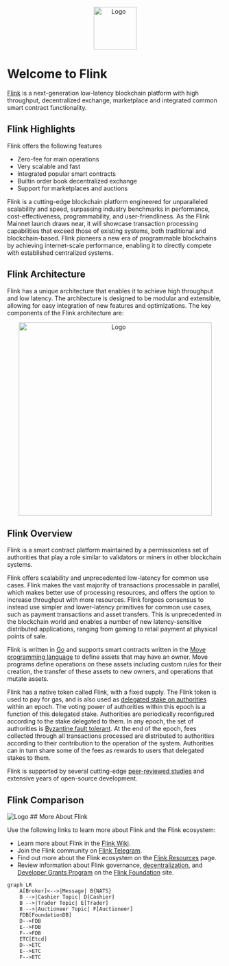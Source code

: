 <p align="center">
  <img src="https://raw.githubusercontent.com/flinkcoin/mono/refs/heads/main/media/avatar.svg" alt="Logo" width="100" height="100">
</p>

# Welcome to Flink
[Flink](https://www.flinkcoin.org) is a next-generation low-latency blockchain platform with high throughput, decentralized exchange, marketplace and integrated common smart contract functionality.

## Flink Highlights

Flink offers the following features

* Zero-fee for main operations
* Very scalable and fast
* Integrated popular smart contracts
* Builtin order book decentralized exchange
* Support for marketplaces and auctions 

Flink is a cutting-edge blockchain platform engineered for unparalleled scalability and speed, surpassing industry benchmarks in performance, cost-effectiveness, programmability, and user-friendliness. As the Flink Mainnet launch draws near, it will showcase transaction processing capabilities that exceed those of existing systems, both traditional and blockchain-based. Flink pioneers a new era of programmable blockchains by achieving internet-scale performance, enabling it to directly compete with established centralized systems.

## Flink Architecture
Flink has a unique architecture that enables it to achieve high throughput and low latency. The architecture is designed to be modular and extensible, allowing for easy integration of new features and optimizations. The key components of the Flink architecture are:

<p align="center">
  <img src="https://raw.githubusercontent.com/flinkcoin/mono/refs/heads/main/media/design.png" alt="Logo" width="450" >
</p>

## Flink Overview

Flink is a smart contract platform maintained by a permissionless set of authorities that play a role similar to validators or miners in other blockchain systems.

Flink offers scalability and unprecedented low-latency for common use cases. Flink makes the vast majority of transactions processable in parallel, which makes better use of processing resources, and offers the option to increase throughput with more resources. Flink forgoes consensus to instead use simpler and lower-latency primitives for common use cases, such as payment transactions and asset transfers. This is unprecedented in the blockchain world and enables a number of new latency-sensitive distributed applications, ranging from gaming to retail payment at physical points of sale.

Flink is written in [Go](https://go.dev/) and supports smart contracts written in the [Move programming language](https://github.com/move-language/move) to define assets that may have an owner. Move programs define operations on these assets including custom rules for their creation, the transfer of these assets to new owners, and operations that mutate assets.

Flink has a native token called Flink, with a fixed supply. The Flink token is used to pay for gas, and is also used as [delegated stake on authorities](https://learn.bybit.com/blockchain/delegated-proof-of-stake-dpos/) within an epoch. The voting power of authorities within this epoch is a function of this delegated stake. Authorities are periodically reconfigured according to the stake delegated to them. In any epoch, the set of authorities is [Byzantine fault tolerant](https://pmg.csail.mit.edu/papers/osdi99.pdf). At the end of the epoch, fees collected through all transactions processed are distributed to authorities according to their contribution to the operation of the system. Authorities can in turn share some of the fees as rewards to users that delegated stakes to them.

Flink is supported by several cutting-edge [peer-reviewed studies](https://github.com/MystenLabs/Flink/blob/main/docs/content/concepts/research-papers.mdx) and extensive years of open-source development.

## Flink Comparison
  <img src="https://raw.githubusercontent.com/flinkcoin/mono/refs/heads/main/media/comparison.png" alt="Logo">
## More About Flink

Use the following links to learn more about Flink and the Flink ecosystem:

* Learn more about Flink in the [Flink Wiki](https://github.com/flinkcoin/mono/wiki).
* Join the Flink community on [Flink Telegram](https://discord.gg/Flink).
* Find out more about the Flink ecosystem on the [Flink Resources](https://Flink.io/resources/) page.
* Review information about Flink governance, [decentralization](https://Flinkfoundation.org/decentralization), and [Developer Grants Program](https://Flink.io/grants-hub) on the [Flink Foundation](https://Flinkfoundation.org/) site.

```mermaid
graph LR
    A[Broker]<-->|Message| B{NATS}
    B -->|Cashier Topic| D[Cashier]
    B -->|Trader Topic| E[Trader]
    B -->|Auctioneer Topic| F[Auctioneer]
    FDB[FoundationDB]
    D-->FDB
    E-->FDB
    F-->FDB
    ETC[Etcd]
    D-->ETC
    E-->ETC
    F-->ETC
  
```

